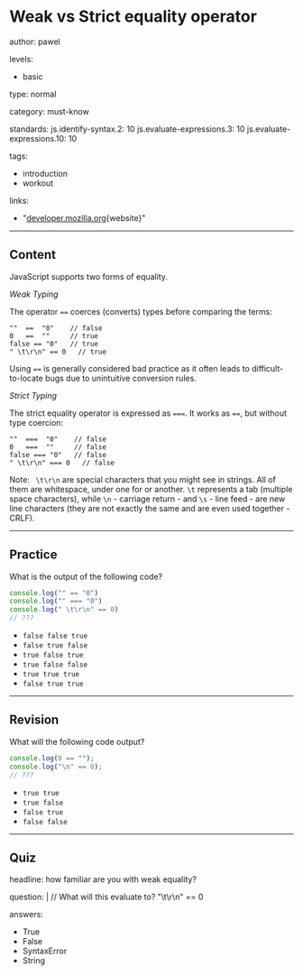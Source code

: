 # Weak vs Strict equality operator
author: pawel

levels:

  - basic

type: normal

category: must-know

standards:
  js.identify-syntax.2: 10
  js.evaluate-expressions.3: 10
  js.evaluate-expressions.10: 10

tags:
  - introduction
  - workout

links:

  - "[developer.mozilla.org](https://developer.mozilla.org/en-US/docs/Web/JavaScript/Reference/Operators/Comparison_Operators){website}"

---
## Content

JavaScript supports two forms of equality.

*Weak Typing*

The operator `==` coerces (converts) types before comparing the terms:

```
""  ==  "0"    // false
0   ==  ""     // true
false == "0"   // true
" \t\r\n" == 0   // true
```
Using `==` is generally considered bad practice as it often leads to difficult-to-locate bugs due to unintuitive conversion rules.

*Strict Typing*

The strict equality operator is expressed as `===`. It works as `==`, but without type coercion:
```
""  ===  "0"    // false
0   ===  ""     // false
false === "0"   // false
" \t\r\n" === 0   // false
```
Note: ` \t\r\n` are special characters that you might see in strings. All of them are whitespace, under one for or another. `\t` represents a tab (multiple space characters), while `\n` - carriage return -  and `\s` - line feed - are new line characters (they are not exactly the same and are even used together - CRLF).

---
## Practice

What is the output of the following code?

```javascript
console.log("" == "0")
console.log("" === "0")
console.log(" \t\r\n" == 0)
// ???
```

* `false false true`
* `false true false`
* `true false true`
* `true false false`
* `true true true`
* `false true true`

---
## Revision

What will the following code output?

```javascript
console.log(0 == "");
console.log("\n" == 0);
// ???
```
* `true true`
* `true false`
* `false true`
* `false false`

---
## Quiz

headline: how familiar are you with weak equality?

question: |
  // What will this evaluate to?
  "\t\r\\n\" == 0

answers:
  - True
  - False
  - SyntaxError
  - String
